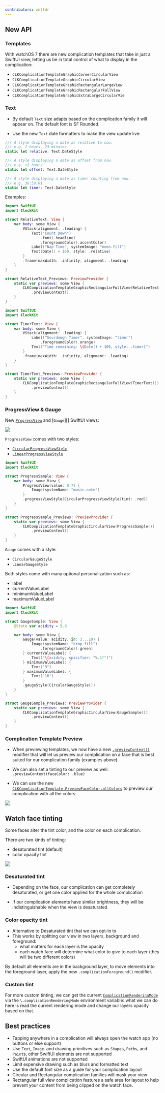 ```yaml
---
contributors: zntfdr
---
```


## New API

### Templates

With watchOS 7 there are new complication templates that take in just a SwiftUI view, letting us be in total control of what to display in the complication:

- `CLKComplicationTemplateGraphicCornerCircularView`
- `CLKComplicationTemplateGraphicCircularView`
- `CLKComplicationTemplateGraphicRectangularLargeView`
- `CLKComplicationTemplateGraphicRectangularFullView`
- `CLKComplicationTemplateGraphicExtraLargeCircularVie`

### Text

- By default `Text` size adapts based on the complication family it will appear on. The default font is SF Rounded.

- Use the new `Text` date formatters to make the view update live:

```swift
/// A style displaying a date as relative to now.
/// e.g. 2 hours, 23 minutes
static let relative: Text.DateStyle

/// A style displaying a date as offset from now.
/// e.g. +2 hours
static let offset: Text.DateStyle

/// A style displaying a date as timer counting from now.
/// e.g. 36:59:01
static let timer: Text.DateStyle
```

Examples:

```swift
import SwiftUI
import ClockKit

struct RelativeText: View {
    var body: some View {
        VStack(alignment: .leading) {
            Text("Count Down")
                .font(.headline)
                .foregroundColor(.accentColor)
            Label("Nap Time", systemImage: "moon.fill")
            Text(Date() + 100, style: .relative)
        }
        .frame(maxWidth: .infinity, alignment: .leading)
    }
}

struct RelativeText_Previews: PreviewProvider {
    static var previews: some View {
        CLKComplicationTemplateGraphicRectangularFullView(RelativeText())
            .previewContext()
    }
}
```

```swift
import SwiftUI
import ClockKit

struct TimerText: View {
    var body: some View {
        VStack(alignment: .leading) {
            Label("Sourdough Timer", systemImage: "timer")
                .foregroundColor(.orange)
            Text("Time remaining: \(Date() + 100, style: .timer)")
        }
        .frame(maxWidth: .infinity, alignment: .leading)
    }
}

struct TimerText_Previews: PreviewProvider {
    static var previews: some View {
        CLKComplicationTemplateGraphicRectangularFullView(TimerText())
            .previewContext()
    }
}
```

### ProgressView & Gauge

New [`ProgressView`][ProgressView] and [`Gauge`][] SwiftUI views:

![][pvgImage]

`ProgressView` comes with two styles:

- [`CircularProgressViewStyle`][CircularProgressViewStyle]
- [`LinearProgressViewStyle`][LinearProgressViewStyle]

```swift
import SwiftUI
import ClockKit

struct ProgressSample: View {
    var body: some View {
        ProgressView(value: 0.7) {
            Image(systemName: "music.note")
        }
        .progressViewStyle(CircularProgressViewStyle(tint: .red))
    }
}

struct ProgressSample_Previews: PreviewProvider {
    static var previews: some View {
        CLKComplicationTemplateGraphicCircularView(ProgressSample())
            .previewContext()
    }
}
```

`Gauge` comes with a style:

- `CircularGaugeStyle`
- `LinearGaugeStyle`

Both styles come with many optional personalization such as:

- label
- currentValueLabel
- minimumValueLabel
- maximumValueLabel

```swift
import SwiftUI
import ClockKit

struct GaugeSample: View {
    @State var acidity = 5.8

    var body: some View {
        Gauge(value: acidity, in: 3...10) {
            Image(systemName: "drop.fill")
                .foregroundColor(.green)
        } currentValueLabel: {
            Text("\(acidity, specifier: "%.1f")")
        } minimumValueLabel: {
            Text("3")
        } maximumValueLabel: {
            Text("10")
        }
        .gaugeStyle(CircularGaugeStyle())
    }
}

struct GaugeSample_Previews: PreviewProvider {
    static var previews: some View {
        CLKComplicationTemplateGraphicCircularView(GaugeSample())
            .previewContext()
    }
}
```

### Complication Template Preview

- When previewing templates, we now have a new [`.previewContext()`][previewContext] modifier that will let us preview our complication on a face that is best suited for our complication family (examples above).

- We can also set a tinting to our preview as well: `.previewContext(faceColor: .blue)`

- We can use the new [`CLKComplicationTemplate.PreviewFaceColor.allColors`][allColors] to preview our complication with all the colors:

![][allColorsImage]

## Watch face tinting

Some faces alter the tint color, and the color on each complication.

There are two kinds of tinting:

- desaturated tint (default)
- color opacity tint

![][tintingImage]

### Desaturated tint

- Depending on the face, our complication can get completely desaturated, or get one color applied for the whole complication

- If our complication elements have similar brightness, they will be indistinguishable when the view is desaturated.

### Color opacity tint

- Alternative to Desaturated tint that we can opt-in to
- This works by splitting our view in two layers, background and foreground:
  - what matters for each layer is the opacity
  - each watch face will determine what color to give to each layer (they will be two different colors)

By default all elements are in the background layer, to move elements into the foreground layer, apply the new `.complicationForeground()` modifier.

### Custom tint

For more custom tinting, we can get the current [`ComplicationRenderingMode`][ComplicationRenderingMode] via the `\.complicationRenderingMode` environment variable: what we can do here is read the current rendering mode and change our layers opacity based on that.

## Best practices

- Tapping anywhere in a complication will always open the watch app (no buttons or else support)
- Use `Text`, `Image`. and drawing primitives such as `Shape`s, `Path`s, and `Paint`s, other SwiftUI elements are not supported
- SwiftUI animations are not supported
- Limit expensive drawing such as blurs and formatted text
- Use the default font size as a guide for your complication layout
- Circular and Rectangular complication families will mask your view
- Rectangular full view complication features a safe area for layout to help prevent your content from being clipped on the watch face.

[pvgImage]: ../../../images/notes/wwdc20/10048/pvg.png
[tintingImage]: ../../../images/notes/wwdc20/10048/tinting.png
[allColorsImage]: ../../../images/notes/wwdc20/10048/allColors.png

[allColors]: https://developer.apple.com/documentation/clockkit/clkcomplicationtemplategraphiccircularopengaugeview/previewfacecolor/3593768-allcolors
[previewContext]: https://developer.apple.com/documentation/swiftui/view/previewcontext(_:)
[ComplicationRenderingMode]: https://developer.apple.com/documentation/clockkit/complicationrenderingmode
[templates]: https://developer.apple.com/documentation/clockkit/graphic
[ProgressView]: https://developer.apple.com/documentation/swiftui/ProgressView
[Gauge]: https://developer.apple.com/documentation/swiftui/gauge
[CircularProgressViewStyle]: https://developer.apple.com/documentation/swiftui/circularprogressviewstyle
[LinearProgressViewStyle]: https://developer.apple.com/documentation/swiftui/linearprogressviewstyle
[CircularGaugeStyle]: https://developer.apple.com/documentation/swiftui/CircularGaugeStyle
[LinearGaugeStyle]: https://developer.apple.com/documentation/swiftui/lineargaugestyle
